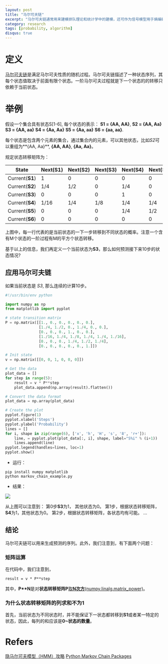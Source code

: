 ```yaml
---
layout: post
title: "马尔可夫链"
excerpt: "马尔可夫链通常用来建模排队理论和统计学中的建模，还可作为信号模型用于熵编码技术，如算法编码。"
category: research
tags: [probability, algorithm]
disqus: true
---
```


# 定义
[马尔可夫链](http://baike.baidu.com/item/%E9%A9%AC%E5%B0%94%E5%8F%AF%E5%A4%AB%E9%93%BE)是满足马尔可夫性质的随机过程。马尔可夫链描述了一种状态序列，其每个状态值取决于前面有限个状态。一阶马尔可夫过程就是下一个状态的的转移只依赖于当前状态。

# 举例
假设一个集合具有状态S[1-6], 每个状态的表示：
**S1 = {AA, AA}**, 
**S2 = {AA, Aa}**
**S3 = {AA, aa}** 
**S4 = {Aa, Aa}** 
**S5 = {Aa, aa}** 
**S6 = {aa, aa}**.

每个状态是包含两个元素的集合，通过集合内的元素，可以其他状态，比如*S2*可以重组为**{AA, Aa}**, **{AA, AA}**, **{Aa, Aa}**。

规定状态转移矩阵为：

| State | Next(**S1**) | Next(**S2**) | Next(**S3**) | Next(**S4**) | Next(**S5**) | Next(**S6**) |
| --- | --- | --- | --- | --- | --- | --- | 
| Current(**S1**) | 1 | 0 | 0 | 0 | 0 | 0 | 
| Current(**S2**) | 1/4 | 1/2 | 0 | 1/4 | 0 | 0 |
| Current(**S3**) | 0 | 0 | 0 | 1 | 0 | 0 | 
| Current(**S4**) | 1/16 | 1/4 | 1/8 | 1/4 | 1/4 | 1/16 | 
| Current(**S5**) | 0 | 0 | 0 | 1/4 | 1/2 | 1/4 | 
| Current(**S6**) | 0 | 0 | 0 | 0 | 0 | 1 | 

上图中，每一行代表的是当前状态的一下一步转移到不同状态的概率。注意一个含有M个状态的一阶过程有M的平方个状态转移。

基于以上的信息，我们再定义一个当前状态为**S3**，那么如何预测接下来10步的状态情况?


## 应用马尔可夫链

如果当前状态是 *S3*, 那么连续的计算10步。

```python
#!/usr/bin/env python

import numpy as np
from matplotlib import pyplot

# state transition matrix
P = np.matrix([[1., 0., 0., 0., 0., 0.],
               [1./4, 1./2, 0., 1./4, 0., 0.],
               [0., 0., 0., 1., 0., 0.],
               [1./16, 1./4, 1./8, 1./4, 1./4, 1./16],
               [0., 0., 0., 1./4, 1./2, 1./4],
               [0., 0., 0., 0., 0., 1.]])

# Init state
v = np.matrix([[0, 0, 1, 0, 0, 0]]) 

# Get the data
plot_data = []
for step in range(5):
    result = v * P**step
    plot_data.append(np.array(result).flatten())

# Convert the data format
plot_data = np.array(plot_data)

# Create the plot
pyplot.figure(1)
pyplot.xlabel('Steps')
pyplot.ylabel('Probability')
lines = []
for i, shape in zip(range(6), ['x', 'h', 'H', 's', '8', 'r+']):
    line, = pyplot.plot(plot_data[:, i], shape, label="S%i" % (i+1))
    lines.append(line)
pyplot.legend(handles=lines, loc=1)
pyplot.show()
```

* 运行：

```
pip install numpy matplotlib
python markov_chain_example.py
```

* 结果：

![](http://7xkeqi.com1.z0.glb.clouddn.com/chatbot/images/2017/06/markov_chain_example_5_steps.png)

从上图可以注意到：
第0步**S3**为1， 其他状态为0。
第1步，根据状态转移矩阵，**S4**为1，其他状态为0。
第2步，根据状态转移矩阵，各状态均有可能。
...

## 结论
马尔可夫链可以用来生成预测的序列。此外，我们注意到，有下面两个问题：

### 矩阵运算

在代码中，我们注意到，

```
result = v * P**step
```

其中，**P\**N**是对**状态转移矩阵P**[取**N次方**(numpy.linalg.matrix_power)](https://docs.scipy.org/doc/numpy/reference/generated/numpy.linalg.matrix_power.html)。

### 为什么状态转移矩阵的列求和不为1
首先，当前状态为不同状态时，并不能保证下一状态都转移到**S1**或者某一特定的状态，因此，每列的和应该是**0~状态的数量**。

# Refers
[隐马尔可夫模型（HMM）攻略](http://blog.csdn.net/likelet/article/details/7056068)
[Python Markov Chain Packages](https://martin-thoma.com/python-markov-chain-packages/)
